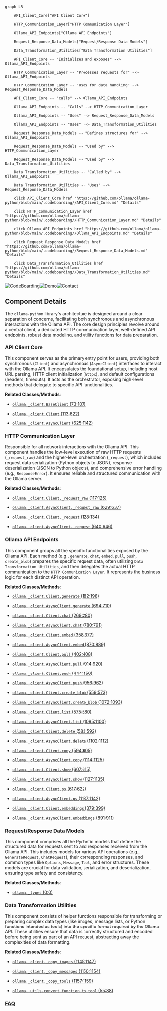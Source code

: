 ```mermaid

graph LR

    API_Client_Core["API Client Core"]

    HTTP_Communication_Layer["HTTP Communication Layer"]

    Ollama_API_Endpoints["Ollama API Endpoints"]

    Request_Response_Data_Models["Request/Response Data Models"]

    Data_Transformation_Utilities["Data Transformation Utilities"]

    API_Client_Core -- "Initializes and exposes" --> Ollama_API_Endpoints

    HTTP_Communication_Layer -- "Processes requests for" --> Ollama_API_Endpoints

    HTTP_Communication_Layer -- "Uses for data handling" --> Request_Response_Data_Models

    API_Client_Core -- "calls" --> Ollama_API_Endpoints

    Ollama_API_Endpoints -- "Calls" --> HTTP_Communication_Layer

    Ollama_API_Endpoints -- "Uses" --> Request_Response_Data_Models

    Ollama_API_Endpoints -- "Uses" --> Data_Transformation_Utilities

    Request_Response_Data_Models -- "Defines structures for" --> Ollama_API_Endpoints

    Request_Response_Data_Models -- "Used by" --> HTTP_Communication_Layer

    Request_Response_Data_Models -- "Used by" --> Data_Transformation_Utilities

    Data_Transformation_Utilities -- "Called by" --> Ollama_API_Endpoints

    Data_Transformation_Utilities -- "Uses" --> Request_Response_Data_Models

    click API_Client_Core href "https://github.com/ollama/ollama-python/blob/main/.codeboarding//API_Client_Core.md" "Details"

    click HTTP_Communication_Layer href "https://github.com/ollama/ollama-python/blob/main/.codeboarding//HTTP_Communication_Layer.md" "Details"

    click Ollama_API_Endpoints href "https://github.com/ollama/ollama-python/blob/main/.codeboarding//Ollama_API_Endpoints.md" "Details"

    click Request_Response_Data_Models href "https://github.com/ollama/ollama-python/blob/main/.codeboarding//Request_Response_Data_Models.md" "Details"

    click Data_Transformation_Utilities href "https://github.com/ollama/ollama-python/blob/main/.codeboarding//Data_Transformation_Utilities.md" "Details"

```

[![CodeBoarding](https://img.shields.io/badge/Generated%20by-CodeBoarding-9cf?style=flat-square)](https://github.com/CodeBoarding/GeneratedOnBoardings)[![Demo](https://img.shields.io/badge/Try%20our-Demo-blue?style=flat-square)](https://www.codeboarding.org/demo)[![Contact](https://img.shields.io/badge/Contact%20us%20-%20contact@codeboarding.org-lightgrey?style=flat-square)](mailto:contact@codeboarding.org)



## Component Details



The `ollama-python` library's architecture is designed around a clear separation of concerns, facilitating both synchronous and asynchronous interactions with the Ollama API. The core design principles revolve around a central client, a dedicated HTTP communication layer, well-defined API endpoints, robust data modeling, and utility functions for data preparation.



### API Client Core

This component serves as the primary entry point for users, providing both synchronous (`Client`) and asynchronous (`AsyncClient`) interfaces to interact with the Ollama API. It encapsulates the foundational setup, including host URL parsing, HTTP client initialization (`httpx`), and default configurations (headers, timeouts). It acts as the orchestrator, exposing high-level methods that delegate to specific API functionalities.





**Related Classes/Methods**:



- <a href="https://github.com/ollama/ollama-python/blob/master/ollama/_client.py#L73-L107" target="_blank" rel="noopener noreferrer">`ollama._client.BaseClient` (73:107)</a>

- <a href="https://github.com/ollama/ollama-python/blob/master/ollama/_client.py#L113-L622" target="_blank" rel="noopener noreferrer">`ollama._client.Client` (113:622)</a>

- <a href="https://github.com/ollama/ollama-python/blob/master/ollama/_client.py#L625-L1142" target="_blank" rel="noopener noreferrer">`ollama._client.AsyncClient` (625:1142)</a>





### HTTP Communication Layer

Responsible for all network interactions with the Ollama API. This component handles the low-level execution of raw HTTP requests (`_request_raw`) and the higher-level orchestration (`_request`), which includes request data serialization (Python objects to JSON), response deserialization (JSON to Python objects), and comprehensive error handling (e.g., `ResponseError`). It ensures reliable and structured communication with the Ollama server.





**Related Classes/Methods**:



- <a href="https://github.com/ollama/ollama-python/blob/master/ollama/_client.py#L117-L125" target="_blank" rel="noopener noreferrer">`ollama._client.Client._request_raw` (117:125)</a>

- <a href="https://github.com/ollama/ollama-python/blob/master/ollama/_client.py#L629-L637" target="_blank" rel="noopener noreferrer">`ollama._client.AsyncClient._request_raw` (629:637)</a>

- <a href="https://github.com/ollama/ollama-python/blob/master/ollama/_client.py#L128-L134" target="_blank" rel="noopener noreferrer">`ollama._client.Client._request` (128:134)</a>

- <a href="https://github.com/ollama/ollama-python/blob/master/ollama/_client.py#L640-L646" target="_blank" rel="noopener noreferrer">`ollama._client.AsyncClient._request` (640:646)</a>





### Ollama API Endpoints

This component groups all the specific functionalities exposed by the Ollama API. Each method (e.g., `generate`, `chat`, `embed`, `pull`, `push`, `create_blob`) prepares the specific request data, often utilizing `Data Transformation Utilities`, and then delegates the actual HTTP communication to the `HTTP Communication Layer`. It represents the business logic for each distinct API operation.





**Related Classes/Methods**:



- <a href="https://github.com/ollama/ollama-python/blob/master/ollama/_client.py#L182-L198" target="_blank" rel="noopener noreferrer">`ollama._client.Client.generate` (182:198)</a>

- <a href="https://github.com/ollama/ollama-python/blob/master/ollama/_client.py#L694-L710" target="_blank" rel="noopener noreferrer">`ollama._client.AsyncClient.generate` (694:710)</a>

- <a href="https://github.com/ollama/ollama-python/blob/master/ollama/_client.py#L269-L280" target="_blank" rel="noopener noreferrer">`ollama._client.Client.chat` (269:280)</a>

- <a href="https://github.com/ollama/ollama-python/blob/master/ollama/_client.py#L780-L791" target="_blank" rel="noopener noreferrer">`ollama._client.AsyncClient.chat` (780:791)</a>

- <a href="https://github.com/ollama/ollama-python/blob/master/ollama/_client.py#L358-L377" target="_blank" rel="noopener noreferrer">`ollama._client.Client.embed` (358:377)</a>

- <a href="https://github.com/ollama/ollama-python/blob/master/ollama/_client.py#L870-L889" target="_blank" rel="noopener noreferrer">`ollama._client.AsyncClient.embed` (870:889)</a>

- <a href="https://github.com/ollama/ollama-python/blob/master/ollama/_client.py#L402-L408" target="_blank" rel="noopener noreferrer">`ollama._client.Client.pull` (402:408)</a>

- <a href="https://github.com/ollama/ollama-python/blob/master/ollama/_client.py#L914-L920" target="_blank" rel="noopener noreferrer">`ollama._client.AsyncClient.pull` (914:920)</a>

- <a href="https://github.com/ollama/ollama-python/blob/master/ollama/_client.py#L444-L450" target="_blank" rel="noopener noreferrer">`ollama._client.Client.push` (444:450)</a>

- <a href="https://github.com/ollama/ollama-python/blob/master/ollama/_client.py#L956-L962" target="_blank" rel="noopener noreferrer">`ollama._client.AsyncClient.push` (956:962)</a>

- <a href="https://github.com/ollama/ollama-python/blob/master/ollama/_client.py#L559-L573" target="_blank" rel="noopener noreferrer">`ollama._client.Client.create_blob` (559:573)</a>

- <a href="https://github.com/ollama/ollama-python/blob/master/ollama/_client.py#L1072-L1093" target="_blank" rel="noopener noreferrer">`ollama._client.AsyncClient.create_blob` (1072:1093)</a>

- <a href="https://github.com/ollama/ollama-python/blob/master/ollama/_client.py#L575-L580" target="_blank" rel="noopener noreferrer">`ollama._client.Client.list` (575:580)</a>

- <a href="https://github.com/ollama/ollama-python/blob/master/ollama/_client.py#L1095-L1100" target="_blank" rel="noopener noreferrer">`ollama._client.AsyncClient.list` (1095:1100)</a>

- <a href="https://github.com/ollama/ollama-python/blob/master/ollama/_client.py#L582-L592" target="_blank" rel="noopener noreferrer">`ollama._client.Client.delete` (582:592)</a>

- <a href="https://github.com/ollama/ollama-python/blob/master/ollama/_client.py#L1102-L1112" target="_blank" rel="noopener noreferrer">`ollama._client.AsyncClient.delete` (1102:1112)</a>

- <a href="https://github.com/ollama/ollama-python/blob/master/ollama/_client.py#L594-L605" target="_blank" rel="noopener noreferrer">`ollama._client.Client.copy` (594:605)</a>

- <a href="https://github.com/ollama/ollama-python/blob/master/ollama/_client.py#L1114-L1125" target="_blank" rel="noopener noreferrer">`ollama._client.AsyncClient.copy` (1114:1125)</a>

- <a href="https://github.com/ollama/ollama-python/blob/master/ollama/_client.py#L607-L615" target="_blank" rel="noopener noreferrer">`ollama._client.Client.show` (607:615)</a>

- <a href="https://github.com/ollama/ollama-python/blob/master/ollama/_client.py#L1127-L1135" target="_blank" rel="noopener noreferrer">`ollama._client.AsyncClient.show` (1127:1135)</a>

- <a href="https://github.com/ollama/ollama-python/blob/master/ollama/_client.py#L617-L622" target="_blank" rel="noopener noreferrer">`ollama._client.Client.ps` (617:622)</a>

- <a href="https://github.com/ollama/ollama-python/blob/master/ollama/_client.py#L1137-L1142" target="_blank" rel="noopener noreferrer">`ollama._client.AsyncClient.ps` (1137:1142)</a>

- <a href="https://github.com/ollama/ollama-python/blob/master/ollama/_client.py#L379-L399" target="_blank" rel="noopener noreferrer">`ollama._client.Client.embeddings` (379:399)</a>

- <a href="https://github.com/ollama/ollama-python/blob/master/ollama/_client.py#L891-L911" target="_blank" rel="noopener noreferrer">`ollama._client.AsyncClient.embeddings` (891:911)</a>





### Request/Response Data Models

This component comprises all the Pydantic models that define the structured data for requests sent to and responses received from the Ollama API. This includes models for various API operations (e.g., `GenerateRequest`, `ChatRequest`), their corresponding responses, and common types like `Options`, `Message`, `Tool`, and error structures. These models are crucial for data validation, serialization, and deserialization, ensuring type safety and consistency.





**Related Classes/Methods**:



- <a href="https://github.com/ollama/ollama-python/blob/master/ollama/_types.py#L0-L0" target="_blank" rel="noopener noreferrer">`ollama._types` (0:0)</a>





### Data Transformation Utilities

This component consists of helper functions responsible for transforming or preparing complex data types (like images, message lists, or Python functions intended as tools) into the specific format required by the Ollama API. These utilities ensure that data is correctly structured and encoded before being sent as part of an API request, abstracting away the complexities of data formatting.





**Related Classes/Methods**:



- <a href="https://github.com/ollama/ollama-python/blob/master/ollama/_client.py#L1145-L1147" target="_blank" rel="noopener noreferrer">`ollama._client._copy_images` (1145:1147)</a>

- <a href="https://github.com/ollama/ollama-python/blob/master/ollama/_client.py#L1150-L1154" target="_blank" rel="noopener noreferrer">`ollama._client._copy_messages` (1150:1154)</a>

- <a href="https://github.com/ollama/ollama-python/blob/master/ollama/_client.py#L1157-L1159" target="_blank" rel="noopener noreferrer">`ollama._client._copy_tools` (1157:1159)</a>

- <a href="https://github.com/ollama/ollama-python/blob/master/ollama/_utils.py#L55-L88" target="_blank" rel="noopener noreferrer">`ollama._utils.convert_function_to_tool` (55:88)</a>









### [FAQ](https://github.com/CodeBoarding/GeneratedOnBoardings/tree/main?tab=readme-ov-file#faq)
